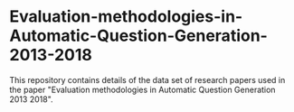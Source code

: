 # Evaluation-methodologies-in-Automatic-Question-Generation-2013-2018
This repository contains details of the data set of research papers used in the paper "Evaluation methodologies in Automatic Question Generation 2013 2018". 
